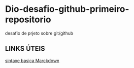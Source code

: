 # Dio-desafio-github-primeiro-repositorio
desafio de prjeto sobre git/github

## LINKS ÚTEIS
[sintaxe basica Marckdown](https://www.markdownguide.org/)
